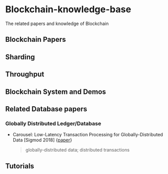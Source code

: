 # Blockchain-knowledge-base
The related papers and knowledge of Blockchain

## Blockchain Papers

Sharding
---

Throughput
---

Blockchain System and Demos
---


## Related Database papers

### Globally Distributed Ledger/Database
+ Carousel: Low-Latency Transaction Processing for Globally-Distributed Data [Sigmod 2018]  {[paper](https://cs.uwaterloo.ca/~bernard/carousel-sigmod-2018.pdf)}
    > globally-distributed data; distributed transactions

## Tutorials

